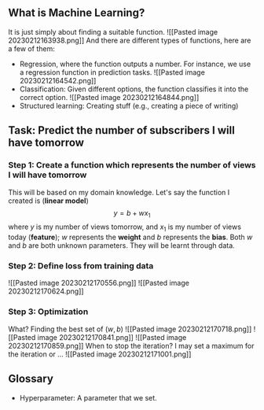 ## What is Machine Learning?
It is just simply about finding a suitable function. 
![[Pasted image 20230212163938.png]]
And there are different types of functions, here are a few of them:
- Regression, where the function outputs a number. For instance, we use a regression function in prediction tasks.
![[Pasted image 20230212164542.png]]
- Classification: Given different options, the function classifies it into the correct option.
![[Pasted image 20230212164844.png]]
- Structured learning: Creating stuff (e.g., creating a piece of writing)

## Task: Predict the number of subscribers I will have tomorrow
### Step 1: Create a function which represents the number of views I will have tomorrow
This will be based on my domain knowledge. Let's say the function I created is (**linear model**)
$$y=b+wx_1$$
where $y$ is my number of views tomorrow, and $x_1$ is my number of views today (**feature**); $w$ represents the **weight** and $b$ represents the **bias**. Both $w$ and $b$ are both unknown parameters. They will be learnt through data.
### Step 2: Define loss from training data
![[Pasted image 20230212170556.png]]
![[Pasted image 20230212170624.png]]
### Step 3: Optimization
What? Finding the best set of $(w,b)$ 
![[Pasted image 20230212170718.png]]
![[Pasted image 20230212170841.png]]
![[Pasted image 20230212170859.png]]
When to stop the iteration? I may set a maximum for the iteration or ... 
![[Pasted image 20230212171001.png]]

## Glossary
- Hyperparameter: A parameter that we set.
